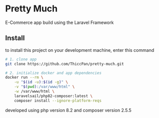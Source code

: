 # Pretty Much
E-Commerce app build using the Laravel Framework

## Install
to install this project on your development machine, enter this command
```bash
# 1. clone app
git clone https://github.com/ThiccPan/pretty-much.git
```
```bash
# 2. initialize docker and app dependencies
docker run --rm \
    -u "$(id -u):$(id -g)" \
    -v "$(pwd):/var/www/html" \
    -w /var/www/html \
    laravelsail/php82-composer:latest \
    composer install --ignore-platform-reqs
```
developed using php version 8.2 and composer version 2.5.5